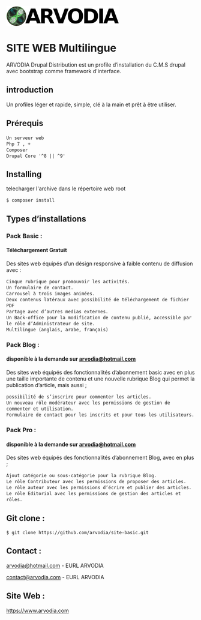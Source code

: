 ![EURL ARVODIA](/arvodia-logo-text.png)
# SITE WEB Multilingue

ARVODIA Drupal Distribution est un profile d’installation du C.M.S drupal avec bootstrap comme framework d'interface.

## introduction
Un profiles léger et rapide, simple, clé à la main et prêt à être utiliser.

## Prérequis
```
Un serveur web
Php 7 , +
Composer
Drupal Core '^8 || ^9'
```
## Installing

telecharger l'archive dans le répertoire web root

```
$ composer install
```

## Types d’installations

### Pack Basic : 
#### Téléchargement Gratuit

Des sites web équipés d’un désign responsive à faible contenu de diffusion avec :

    Cinque rubrique pour promouvoir les activités.
    Un formulaire de contact.
    Carrousel à trois images animées.
    Deux contenus latéraux avec possibilité de téléchargement de fichier PDF
    Partage avec d’autres medias externes.
    Un Back-office pour la modification de contenu publié, accessible par le rôle d’Administrateur de site.
    Multilingue (anglais, arabe, français)
    
### Pack Blog : 
#### disponible à la demande sur arvodia@hotmail.com

Des sites web équipés des fonctionnalités d’abonnement basic avec en plus une taille importante de contenu et une nouvelle rubrique Blog qui permet la publication d’article, mais aussi ;

    possibilité de s’inscrire pour commenter les articles.
    Un nouveau rôle modérateur avec les permissions de gestion de commenter et utilisation.
    Formulaire de contact pour les inscrits et pour tous les utilisateurs.

### Pack Pro : 
#### disponible à la demande sur arvodia@hotmail.com

Des sites web équipés des fonctionnalités d’abonnement Blog, avec en plus ;

    Ajout catégorie ou sous-catégorie pour la rubrique Blog.
    Le rôle Contributeur avec les permissions de proposer des articles.
    Le rôle auteur avec les permissions d’écrire et publier des articles.
    Le rôle Editorial avec les permissions de gestion des articles et rôles.

## Git clone :
```
$ git clone https://github.com/arvodia/site-basic.git
```

## Contact :
[arvodia@hotmail.com](mailto:arvodia@hotmail.com) - EURL ARVODIA

[contact@arvodia.com](mailto:contact@arvodia.com) - EURL ARVODIA

## Site Web :

https://www.arvodia.com
